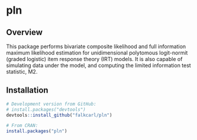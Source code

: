 
<!-- README.md is generated from README.Rmd. Please edit that file -->
pln
===

Overview
--------

This package performs bivariate composite likelihood and full information maximum likelihood estimation for unidimensional polytomous logit-normit (graded logistic) item response theory (IRT) models. It is also capable of simulating data under the model, and computing the limited information test statistic, M2.

Installation
------------

``` r
# Development version from GitHub:
# install.packages("devtools")
devtools::install_github("falkcarl/pln")

# From CRAN:
install.packages("pln")
```
